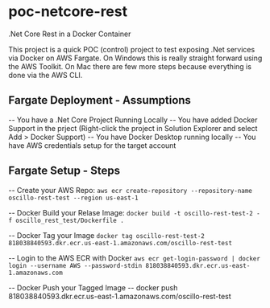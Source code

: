 # poc-netcore-rest
.Net Core Rest in a Docker Container

This project is a quick POC (control) project to test exposing .Net services via Docker on AWS Fargate.  On Windows this is really straight forward using the AWS Toolkit.  On Mac there are few more steps because everything is done via the AWS CLI.

## Fargate Deployment - Assumptions

-- You have a .Net Core Project Running Locally
-- You have added Docker Support in the prject (Right-click the project in Solution Explorer and select Add > Docker Support)
-- You have Docker Desktop running locally
-- You have AWS credentials setup for the target account

## Fargate Setup - Steps

-- Create your AWS Repo:
`aws ecr create-repository --repository-name oscillo-rest-test --region us-east-1`

-- Docker Build your Relase Image:
`docker build -t oscillo-rest-test-2 -f oscillo_rest_test/Dockerfile .`

-- Docker Tag your Image
`docker tag oscillo-rest-test-2 818038840593.dkr.ecr.us-east-1.amazonaws.com/oscillo-rest-test`

-- Login to the AWS ECR with Docker
`aws ecr get-login-password | docker login --username AWS --password-stdin 818038840593.dkr.ecr.us-east-1.amazonaws.com`

-- Docker Push your Tagged Image --
docker push 818038840593.dkr.ecr.us-east-1.amazonaws.com/oscillo-rest-test


